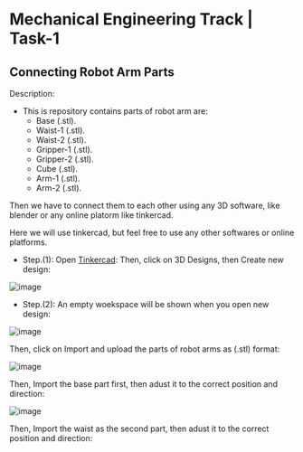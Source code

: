 # Mechanical Engineering Track | Task-1

## Connecting Robot Arm Parts

Description:


- This is repository contains parts of robot arm are:
  - Base (.stl).
  - Waist-1 (.stl).
  - Waist-2 (.stl).
  - Gripper-1 (.stl).
  - Gripper-2 (.stl).
  - Cube (.stl).
  - Arm-1 (.stl).
  - Arm-2 (.stl).

Then we have to connect them to each other using any 3D software, like blender or any online platorm like tinkercad.

Here we will use tinkercad, but feel free to use any other softwares or online platforms.


- Step.(1): Open [Tinkercad](https://www.tinkercad.com): Then, click on 3D Designs, then Create new design:


![image](https://user-images.githubusercontent.com/85820553/128875021-a77bdc4f-e179-4016-bd63-c11ee568c168.png)



- Step.(2): An empty woekspace will be shown when you open new design:


![image](https://user-images.githubusercontent.com/85820553/128876603-6f7d9c77-0420-43b4-9ca0-c1fa091a859c.png)


Then, click on Import and upload the parts of robot arms as (.stl) format:


![image](https://user-images.githubusercontent.com/85820553/128877265-313a00c0-23a0-40fe-8e8d-d23085bbd9ad.png)


Then, Import the base part first, then adust it to the correct position and direction:





![image](https://user-images.githubusercontent.com/85820553/128878227-63798e27-0864-498b-bd9e-a8f2acfd0dd6.png)



Then, Import the waist as the second part, then adust it to the correct position and direction:






